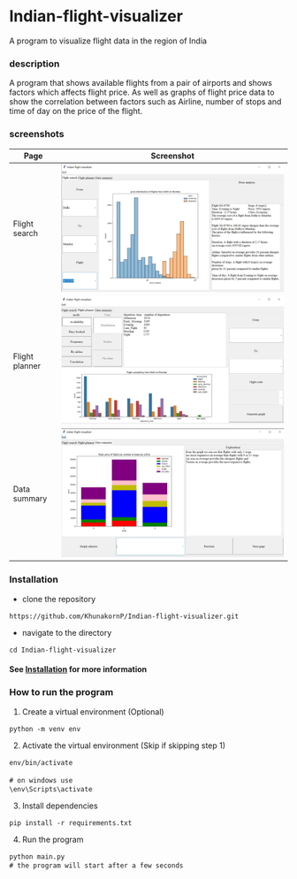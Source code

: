 # Indian-flight-visualizer
A program to visualize flight data in the region of India

### description
A program that shows available flights from a pair of airports and
shows factors which affects flight price. As well as graphs of flight
price data to show the correlation between factors such as
Airline, number of stops and time of day on the price of the flight.

### screenshots
| Page                                         | Screenshot                      |
|----------------------------------------------|---------------------------------|
| Flight search                                | ![src1](./screenshots/src1.JPG) |
| Flight planner                               | ![src2](./screenshots/src2.JPG) |
| Data summary                                 | ![src7](./screenshots/src7.JPG) |

### Installation
- clone the repository
```
https://github.com/KhunakornP/Indian-flight-visualizer.git
```
- navigate to the directory
```
cd Indian-flight-visualizer
```
#### See [Installation](https://github.com/KhunakornP/Indian-flight-visualizer/wiki/Installation-instructions) for more information
### How to run the program
1. Create a virtual environment (Optional)
```
python -m venv env
```
2. Activate the virtual environment (Skip if skipping step 1)
```
env/bin/activate

# on windows use
\env\Scripts\activate
```
3. Install dependencies
```
pip install -r requirements.txt
```
4. Run the program
```
python main.py
# the program will start after a few seconds
```
